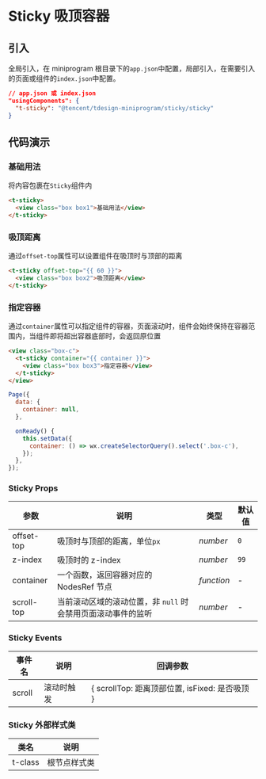 # Sticky 吸顶容器

## 引入

全局引入，在 miniprogram 根目录下的`app.json`中配置，局部引入，在需要引入的页面或组件的`index.json`中配置。

```json
// app.json 或 index.json
"usingComponents": {
  "t-sticky": "@tencent/tdesign-miniprogram/sticky/sticky"
}
```

## 代码演示

### 基础用法

将内容包裹在`Sticky`组件内

```html
<t-sticky>
  <view class="box box1">基础用法</view>
</t-sticky>
```

### 吸顶距离

通过`offset-top`属性可以设置组件在吸顶时与顶部的距离

```html
<t-sticky offset-top="{{ 60 }}">
  <view class="box box2">吸顶距离</view>
</t-sticky>
```

### 指定容器

通过`container`属性可以指定组件的容器，页面滚动时，组件会始终保持在容器范围内，当组件即将超出容器底部时，会返回原位置

```html
<view class="box-c">
  <t-sticky container="{{ container }}">
    <view class="box box3">指定容器</view>
  </t-sticky>
</view>
```

```js
Page({
  data: {
    container: null,
  },

  onReady() {
    this.setData({
      container: () => wx.createSelectorQuery().select('.box-c'),
    });
  },
});
```

### Sticky Props

| 参数       | 说明                                                         | 类型       | 默认值 |
| ---------- | ------------------------------------------------------------ | ---------- | ------ |
| offset-top | 吸顶时与顶部的距离，单位`px`                                 | _number_   | `0`    |
| z-index    | 吸顶时的 z-index                                             | _number_   | `99`   |
| container  | 一个函数，返回容器对应的 NodesRef 节点                       | _function_ | -      |
| scroll-top | 当前滚动区域的滚动位置，非 `null` 时会禁用页面滚动事件的监听 | _number_   | -      |

### Sticky Events

| 事件名 | 说明       | 回调参数                                       |
| ------ | ---------- | ---------------------------------------------- |
| scroll | 滚动时触发 | { scrollTop: 距离顶部位置, isFixed: 是否吸顶 } |

### Sticky 外部样式类

| 类名    | 说明         |
| ------- | ------------ |
| t-class | 根节点样式类 |
